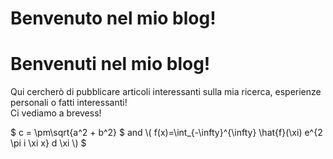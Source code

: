 # Benvenuto nel mio blog!


# Benvenuti nel mio blog!  

Qui cercherò di pubblicare articoli interessanti sulla mia ricerca, esperienze personali o fatti interessanti!  
Ci vediamo a brevess!

$ c = \pm\sqrt{a^2 + b^2} $ and \\( f(x)=\int_{-\infty}^{\infty} \hat{f}(\xi) e^{2 \pi i \xi x} d \xi \\) $

